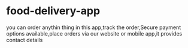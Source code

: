 # food-delivery-app
you can order anythin thing in this app,track the order,Secure payment options available,place orders via our website or mobile app,it provides contact details
